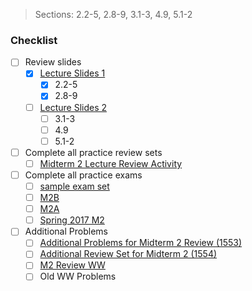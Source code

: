 > Sections: 2.2-5, 2.8-9, 3.1-3, 4.9, 5.1-2
### Checklist
- [ ] Review slides
	- [x] [Lecture Slides 1](https://sbarone7.math.gatech.edu/Chapters_1_and_2.pdf)
		- [x] 2.2-5
		- [x] 2.8-9
	- [ ] [Lecture Slides 2](https://sbarone7.math.gatech.edu/Chapters_3_thru_5.pdf)
		- [ ] 3.1-3
		- [ ] 4.9
		- [ ] 5.1-2
- [ ] Complete all practice review sets
	- [ ] [Midterm 2 Lecture Review Activity](https://sbarone7.math.gatech.edu/M2ReviewActivity.pdf)
- [ ] Complete all practice exams
	- [ ] [sample exam set](https://gatech.instructure.com/courses/114544/pages/sample-exams)
	- [ ] [M2B](https://sbarone7.math.gatech.edu/ma1554_exam2_reviewB.pdf)
	- [ ] [M2A](https://sbarone7.math.gatech.edu/ma1554_exam2_reviewA.pdf)
	- [ ] [Spring 2017 M2](https://sbarone7.math.gatech.edu/ma1553s_exam2.pdf)
- [ ] Additional Problems
	- [ ] [Additional Problems for Midterm 2 Review (1553)](https://sbarone7.math.gatech.edu/ma1553s_exam2_review.pdf)
	- [ ] [Additional Review Set for Midterm 2 (1554)](https://sbarone7.math.gatech.edu/ma1554_exam2_additional.pdf)
	- [ ] [M2 Review WW ](https://gatech.instructure.com/courses/405572/assignments/1819970)
	- [ ] Old WW Problems
